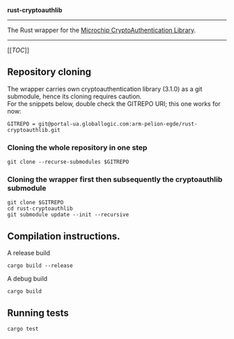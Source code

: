 **rust-cryptoauthlib**
***

The Rust wrapper for the [Microchip CryptoAuthentication Library](https://github.com/MicrochipTech/cryptoauthlib).

***

[[_TOC_]]
## Repository cloning
The wrapper carries own cryptoauthentication library (3.1.0) as a git submodule, hence its cloning requires caution.<br>
For the snippets below, double check the GITREPO URI; this one works for now:
~~~
GITREPO = git@portal-ua.globallogic.com:arm-pelion-egde/rust-cryptoauthlib.git
~~~
### Cloning the whole repository in one step
~~~
git clone --recurse-submodules $GITREPO
~~~
### Cloning the wrapper first then subsequently the cryptoauthlib submodule
~~~
git clone $GITREPO
cd rust-cryptoauthlib
git submodule update --init --recursive
~~~
## Compilation instructions.
A release build<br>
~~~
cargo build --release
~~~

A debug build
~~~
cargo build
~~~
## Running tests
~~~
cargo test
~~~